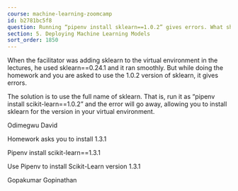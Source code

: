 ```yaml
---
course: machine-learning-zoomcamp
id: b2781bc5f8
question: Running “pipenv install sklearn==1.0.2” gives errors. What should I do?
section: 5. Deploying Machine Learning Models
sort_order: 1850
---
```


When the facilitator was adding sklearn to the virtual environment in the lectures, he used sklearn==0.24.1 and it ran smoothly. But while doing the homework and you are asked to use the 1.0.2 version of sklearn, it gives errors.

The solution is to use the full name of sklearn. That is, run it as “pipenv install scikit-learn==1.0.2” and the error will go away, allowing you to install sklearn for the version in your virtual environment.

Odimegwu David

Homework asks you to install 1.3.1

Pipenv install scikit-learn==1.3.1

Use Pipenv to install Scikit-Learn version 1.3.1

Gopakumar Gopinathan

